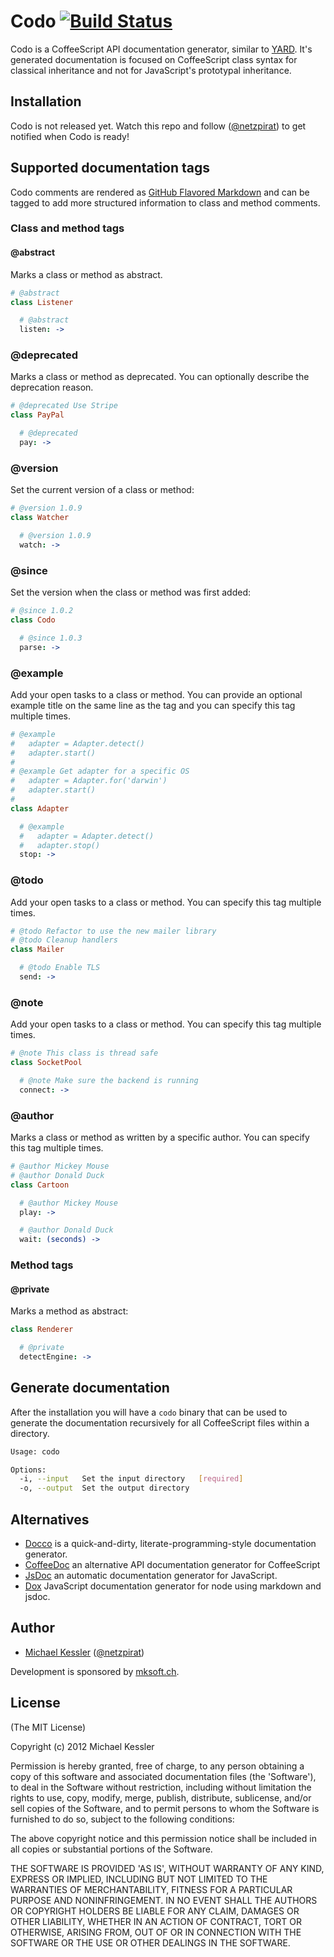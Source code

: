 # Codo [![Build Status](https://secure.travis-ci.org/netzpirat/codo.png)](http://travis-ci.org/netzpirat/codo.png)

Codo is a CoffeeScript API documentation generator, similar to [YARD](http://yardoc.org/). It's generated documentation
is focused on CoffeeScript class syntax for classical inheritance and not for JavaScript's prototypal inheritance.

## Installation

Codo is not released yet. Watch this repo and follow ([@netzpirat](http://twitter.com/#!/netzpirat)) to get notified
when Codo is ready!

## Supported documentation tags

Codo comments are rendered as [GitHub Flavored Markdown](http://github.github.com/github-flavored-markdown/)
and can be tagged to add more structured information to class and method comments.

### Class and method tags

#### @abstract

Marks a class or method as abstract.

```CoffeeScript
# @abstract
class Listener

  # @abstract
  listen: ->
```

### @deprecated

Marks a class or method as deprecated. You can optionally describe the deprecation reason.

```CoffeeScript
# @deprecated Use Stripe
class PayPal

  # @deprecated
  pay: ->
```

### @version

Set the current version of a class or method:

```CoffeeScript
# @version 1.0.9
class Watcher

  # @version 1.0.9
  watch: ->
```

### @since

Set the version when the class or method was first added:

```CoffeeScript
# @since 1.0.2
class Codo

  # @since 1.0.3
  parse: ->
```

### @example

Add your open tasks to a class or method. You can provide an optional example title on the same line as the tag and
you can specify this tag multiple times.

```CoffeeScript
# @example
#   adapter = Adapter.detect()
#   adapter.start()
#
# @example Get adapter for a specific OS
#   adapter = Adapter.for('darwin')
#   adapter.start()
#
class Adapter

  # @example
  #   adapter = Adapter.detect()
  #   adapter.stop()
  stop: ->
```

### @todo

Add your open tasks to a class or method. You can specify this tag multiple times.

```CoffeeScript
# @todo Refactor to use the new mailer library
# @todo Cleanup handlers
class Mailer

  # @todo Enable TLS
  send: ->
```

### @note

Add your open tasks to a class or method. You can specify this tag multiple times.

```CoffeeScript
# @note This class is thread safe
class SocketPool

  # @note Make sure the backend is running
  connect: ->
```

### @author

Marks a class or method as written by a specific author. You can specify this tag multiple times.

```CoffeeScript
# @author Mickey Mouse
# @author Donald Duck
class Cartoon

  # @author Mickey Mouse
  play: ->

  # @author Donald Duck
  wait: (seconds) ->
```

### Method tags

#### @private

Marks a method as abstract:

```CoffeeScript
class Renderer

  # @private
  detectEngine: ->
```

## Generate documentation

After the installation you will have a `codo` binary that can be used to generate the documentation recursively for all
CoffeeScript files within a directory.

```bash
Usage: codo

Options:
  -i, --input   Set the input directory   [required]
  -o, --output  Set the output directory
```

## Alternatives

* [Docco](http://jashkenas.github.com/docco/) is a quick-and-dirty, literate-programming-style documentation generator.
* [CoffeeDoc](https://github.com/omarkhan/coffeedoc) an alternative API documentation generator for CoffeeScript
* [JsDoc](https://github.com/micmath/jsdoc) an automatic documentation generator for JavaScript.
* [Dox](https://github.com/visionmedia/dox) JavaScript documentation generator for node using markdown and jsdoc.

## Author

* [Michael Kessler](https://github.com/netzpirat) ([@netzpirat](http://twitter.com/#!/netzpirat))

Development is sponsored by [mksoft.ch](https://mksoft.ch).

## License

(The MIT License)

Copyright (c) 2012 Michael Kessler

Permission is hereby granted, free of charge, to any person obtaining
a copy of this software and associated documentation files (the
'Software'), to deal in the Software without restriction, including
without limitation the rights to use, copy, modify, merge, publish,
distribute, sublicense, and/or sell copies of the Software, and to
permit persons to whom the Software is furnished to do so, subject to
the following conditions:

The above copyright notice and this permission notice shall be
included in all copies or substantial portions of the Software.

THE SOFTWARE IS PROVIDED 'AS IS', WITHOUT WARRANTY OF ANY KIND,
EXPRESS OR IMPLIED, INCLUDING BUT NOT LIMITED TO THE WARRANTIES OF
MERCHANTABILITY, FITNESS FOR A PARTICULAR PURPOSE AND NONINFRINGEMENT.
IN NO EVENT SHALL THE AUTHORS OR COPYRIGHT HOLDERS BE LIABLE FOR ANY
CLAIM, DAMAGES OR OTHER LIABILITY, WHETHER IN AN ACTION OF CONTRACT,
TORT OR OTHERWISE, ARISING FROM, OUT OF OR IN CONNECTION WITH THE
SOFTWARE OR THE USE OR OTHER DEALINGS IN THE SOFTWARE.
